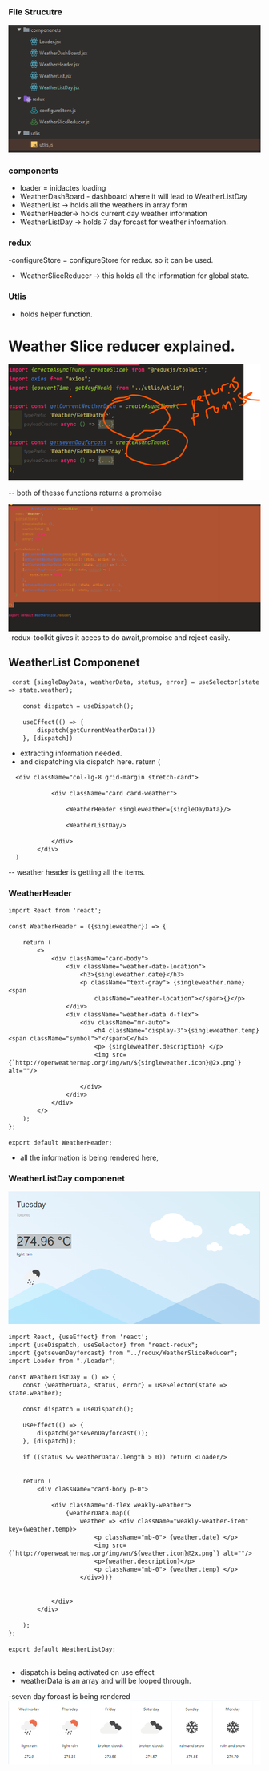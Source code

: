 ### File Strucutre

![img_2.png](img_2.png)

### components

- loader = inidactes loading
- WeatherDashBoard - dashboard where it will lead to WeatherListDay
- WeatherList -> holds all the weathers in array form
- WeatherHeader-> holds current day weather information
- WeatherListDay -> holds 7 day forcast for weather information.

### redux

-configureStore = configureStore for redux. so it can be used.

- WeatherSliceReducer -> this holds all the information for global state.

### Utlis

- holds helper function.

# Weather Slice reducer explained.

![img_3.png](img_3.png)

-- both of thesse functions returns a promoise

![img_4.png](img_4.png)
-redux-toolkit gives it acees to do await,promoise and reject easily.

## WeatherList Componenet

```
 const {singleDayData, weatherData, status, error} = useSelector(state => state.weather);

    const dispatch = useDispatch();

    useEffect(() => {
        dispatch(getCurrentWeatherData())
    }, [dispatch])

```

- extracting information needed.
- and dispatching via dispatch here. return (

```
  <div className="col-lg-8 grid-margin stretch-card">

            <div className="card card-weather">

                <WeatherHeader singleweather={singleDayData}/>

                <WeatherListDay/>

            </div>
        </div>
  )

```

-- weather header is getting all the items.

### WeatherHeader

```
import React from 'react';

const WeatherHeader = ({singleweather}) => {

    return (
        <>
            <div className="card-body">
                <div className="weather-date-location">
                    <h3>{singleweather.date}</h3>
                    <p className="text-gray"> {singleweather.name}<span
                        className="weather-location"></span>{}</p>
                </div>
                <div className="weather-data d-flex">
                    <div className="mr-auto">
                        <h4 className="display-3">{singleweather.temp} <span className="symbol">°</span>C</h4>
                        <p> {singleweather.description} </p>
                        <img src={`http://openweathermap.org/img/wn/${singleweather.icon}@2x.png`} alt=""/>

                    </div>
                </div>
            </div>
        </>
    );
};

export default WeatherHeader;

```

- all the information is being rendered here,

### WeatherListDay componenet

![img_5.png](img_5.png)

```
import React, {useEffect} from 'react';
import {useDispatch, useSelector} from "react-redux";
import {getsevenDayforcast} from "../redux/WeatherSliceReducer";
import Loader from "./Loader";

const WeatherListDay = () => {
    const {weatherData, status, error} = useSelector(state => state.weather);

    const dispatch = useDispatch();

    useEffect(() => {
        dispatch(getsevenDayforcast());
    }, [dispatch]);

    if ((status && weatherData?.length > 0)) return <Loader/>


    return (
        <div className="card-body p-0">

            <div className="d-flex weakly-weather">
                {weatherData.map((
                    weather => <div className="weakly-weather-item" key={weather.temp}>
                        <p className="mb-0"> {weather.date} </p>
                        <img src={`http://openweathermap.org/img/wn/${weather.icon}@2x.png`} alt=""/>
                        <p>{weather.description}</p>
                        <p className="mb-0"> {weather.temp} </p>
                    </div>))}


            </div>
        </div>

    );
};

export default WeatherListDay;


```

- dispatch is being activated on use effect
- weatherData is an array and will be looped through. 

-seven day forcast is being rendered
  ![img_6.png](img_6.png)


